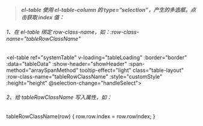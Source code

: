 >#### ***el-table 使用 el-table-column 的 type=”selection”，产生的多选框，点击获取 index 值：***

###### 1、在 el-table 绑定 row-class-name，如：:row-class-name="tableRowClassName"

<el-table
      ref="systemTable"
      v-loading="tableLoading"
      :border="border"
      :data="tableData"
      :show-header="showHeader"
      :span-method="arraySpanMethod"
      tooltip-effect="light"
      class="table-layout"
      :row-class-name="tableRowClassName"
      :style="customStyle"
      :height="height"
      @selection-change="handleSelect">

###### 2、给 tableRowClassName 写入属性，如：

tableRowClassName(row) {
   row.row.index = row.rowIndex; 
}